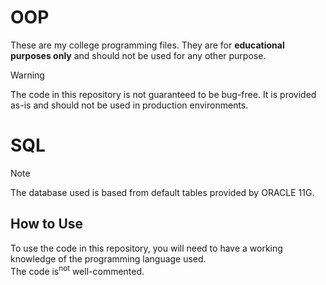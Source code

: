 # OOP
These are my college programming files. They are for **educational purposes only** and should not be used for any other purpose.

> [!WARNING]
> The code in this repository is not guaranteed to be bug-free. It is provided as-is and should not be used in production environments.

# SQL
> [!NOTE]
> The database used is based from default tables provided by ORACLE 11G.

## How to Use
To use the code in this repository, you will need to have a working knowledge of the programming language used. <br>The code is<sup>not</sup> well-commented.</br>
